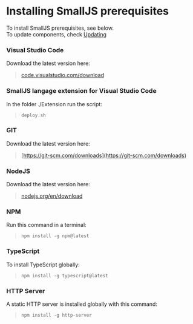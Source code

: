 # Installing SmallJS prerequisites

To install SmallJS prerequisites, see below.\
To update components, check [Updating](Updating.md)

### Visual Studio Code
Download the latest version here:
> [code.visualstudio.com/download](https://code.visualstudio.com/download)

### SmallJS langage extension for Visual Studio Code
In the folder ./Extension run the script:
> `deploy.sh`

### GIT
Download the latest version here:
> [https://git-scm.com/downloads](https://git-scm.com/downloads)

### NodeJS
Download the latest version here:
> [nodejs.org/en/download](https://nodejs.org/en/download)

### NPM
Run this command in a terminal:
> `npm install -g npm@latest`

### TypeScript
To install TypeScript globally:
> `npm install -g typescript@latest`

### HTTP Server
A static HTTP server is installed globally with this command:
> `npm install -g http-server`

